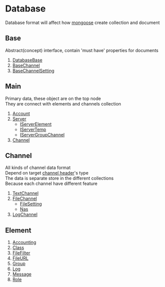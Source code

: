 # Database

Database format will affect how [mongoose](https://www.npmjs.com/package/mongoose)
create collection and document

## Base

Abstract(concept) interface, contain 'must have' properties for documents

1. [DatabaseBase](./base/IDatabaseBase.md)
2. [BaseChannel](./base/IBaseChannel.md)
3. [BaseChannelSetting](./base/IBaseChannelSetting.md)

## Main

Primary data, these object are on the top node\
They are connect with elements and channels collection

1. [Account](./database/Account.md)
2. [Server](./database/Server.md)
    * [IServerElement](./database/IServerElement.md)
    * [IServerTemp](./database/IServerTemp.md)
    * [IServerGroupChannel](./database/IServerGroupChannel.md)
3. [Channel](./database/Channel.md)

## Channel

All kinds of channel data format\
Depend on target [channel header](./database/Channel.md)'s type\
The data is separate store in the different collections\
Because each channel have different feature

1. [TextChannel](./database/channel/TextChannel.md)
2. [FileChannel](./database/channel/FileChannel.md)
    * [FileSetting](./database/channel/FileSetting.md)
    * [Nas](./database/channel/Nas.md)
3. [LogChannel](./database/channel/LogChannel.md)

## Element

1. [Accounting](./database/element/Accounting.md)
2. [Class](./database/element/Class.md)
3. [FileFilter](./database/element/FileFilter.md)
4. [FileURL](./database/element/FileURL.md)
5. [Group](./database/element/Group.md)
6. [Log](./database/element/Log.md)
7. [Message](./database/element/Message.md)
8. [Role](./database/element/Role.md)